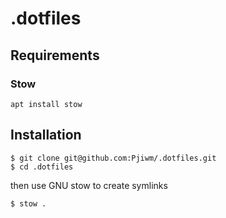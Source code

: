 # .dotfiles

## Requirements

### Stow

```
apt install stow
```

## Installation

```
$ git clone git@github.com:Pjiwm/.dotfiles.git
$ cd .dotfiles
```

then use GNU stow to create symlinks

```
$ stow .
```
